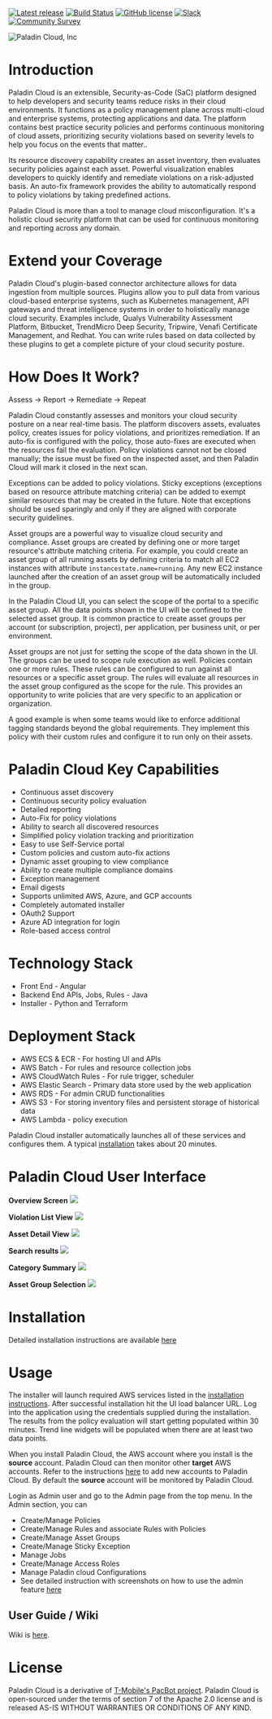[![Latest release](https://img.shields.io/badge/release-2.0.2-blue)](https://github.com/PaladinCloud/CE/releases/latest)
[![Build Status](https://github.com/PaladinCloud/CE/blob/master/wiki/images/gitter.svg)](https://github.com/PaladinCloud/CE/actions?query=branch%3Amaster)
[![GitHub license](https://github.com/PaladinCloud/CE/blob/master/wiki/license_apache.svg)](https://github.com/PaladinCloud/CE/blob/master/LICENSE)
[![Slack](https://img.shields.io/badge/chat-chat%20on%20Slack-9cf)](http://paladincloudcommunity.slack.com/)
[![Community Survey](https://img.shields.io/badge/community-survey-9cf)](https://paladincloud.io/paladin-cloud-survey/)

![Paladin Cloud, Inc](https://github.com/PaladinCloud/Rev1/raw/master/wiki/images/banner_paladincloud.png)

# Introduction

Paladin Cloud is an extensible, Security-as-Code (SaC) platform designed to help developers and security teams reduce risks in their cloud environments. It functions as a policy management plane across multi-cloud and enterprise systems, protecting applications and data. The platform contains best practice security policies and performs continuous monitoring of cloud assets, prioritizing security violations based on severity levels to help you focus on the events that matter..

Its resource discovery capability creates an asset inventory, then evaluates security policies against each asset. Powerful visualization enables developers to quickly identify and remediate violations on a risk-adjusted basis. An auto-fix framework provides the ability to automatically respond to policy violations by taking predefined actions.

Paladin Cloud is more than a tool to manage cloud misconfiguration. It's a holistic cloud security platform that can be used for continuous monitoring and reporting across any domain.

# Extend your Coverage

Paladin Cloud's plugin-based connector architecture allows for data ingestion from multiple sources. Plugins allow you to pull data from various cloud-based enterprise systems, such as Kubernetes management, API gateways and threat intelligence systems in order to holistically manage cloud security. Examples include, Qualys Vulnerability Assessment Platform, Bitbucket, TrendMicro Deep Security, Tripwire, Venafi Certificate Management, and Redhat. You can write rules based on data collected by these plugins to get a complete picture of your cloud security posture.

# How Does It Work?

Assess -> Report -> Remediate -> Repeat

Paladin Cloud constantly assesses and monitors your cloud security posture on a near real-time basis. The platform discovers assets, evaluates policy, creates issues for policy violations, and prioritizes remediation. If an auto-fix is configured with the policy, those auto-fixes are executed when the resources fail the evaluation. Policy violations cannot not be closed manually; the issue must be fixed on the inspected asset, and then Paladin Cloud will mark it closed in the next scan.

Exceptions can be added to policy violations. Sticky exceptions (exceptions based on resource attribute matching criteria) can be added to exempt similar resources that may be created in the future. Note that exceptions should be used sparingly and only if they are aligned with corporate security guidelines.

Asset groups are a powerful way to visualize cloud security and compliance. Asset groups are created by defining one or more target resource's attribute matching criteria. For example, you could create an asset group of all running assets by defining criteria to match all EC2 instances with attribute `instancestate.name=running`. Any new EC2 instance launched after the creation of an asset group will be automatically included in the group.

In the Paladin Cloud UI, you can select the scope of the portal to a specific asset group. All the data points shown in the UI will be confined to the selected asset group. It is common practice to create asset groups per account (or subscription, project), per application, per business unit, or per environment.

Asset groups are not just for setting the scope of the data shown in the UI. The groups can be used to scope rule execution as well. Policies contain one or more rules. These rules can be configured to run against all resources or a specific asset group. The rules will evaluate all resources in the asset group configured as the scope for the rule. This provides an opportunity to write policies that are very specific to an application or organization.

A good example is when some teams would like to enforce additional tagging standards beyond the global requirements. They implement this policy with their custom rules and configure it to run only on their assets.

# Paladin Cloud Key Capabilities

* Continuous asset discovery
* Continuous security policy evaluation
* Detailed reporting
* Auto-Fix for policy violations
* Ability to search all discovered resources
* Simplified policy violation tracking and prioritization
* Easy to use Self-Service portal
* Custom policies and custom auto-fix actions
* Dynamic asset grouping to view compliance
* Ability to create multiple compliance domains
* Exception management
* Email digests
* Supports unlimited AWS, Azure, and GCP accounts
* Completely automated installer
* OAuth2 Support
* Azure AD integration for login
* Role-based access control

# Technology Stack

* Front End - Angular
* Backend End APIs, Jobs, Rules - Java
* Installer - Python and Terraform

# Deployment Stack

* AWS ECS & ECR - For hosting UI and APIs
* AWS Batch - For rules and resource collection jobs
* AWS CloudWatch Rules - For rule trigger, scheduler
* AWS Elastic Search - Primary data store used by the web application
* AWS RDS - For admin CRUD functionalities
* AWS S3 - For storing inventory files and persistent storage of historical data
* AWS Lambda - policy execution

Paladin Cloud installer automatically launches all of these services and configures them. A
typical [installation](https://github.com/PaladinCloud/Rev1/wiki/Installation) takes about 20 minutes.

# Paladin Cloud User Interface

**Overview Screen**
<img src=./wiki/images/compliance_compliance-dashboard-Readme.png>

**Violation List View**
<img src=./wiki/images/violations-list.png>

**Asset Detail View**
<img src=./wiki/images/Asset-360-Readme.png>

**Search results**
<img src=./wiki/images/Search-Results-Readme.png>

**Category Summary**
<img src=./wiki/images/category-compliance-readme.png>

**Asset Group Selection**
<img src=./wiki/images/asset-group-selection-Readme.png>

# Installation

Detailed installation instructions are available [here](https://github.com/PaladinCloud/CE/wiki/Paladin-Cloud-Installation-(On-AWS-Cloud))

# Usage

The installer will launch required AWS services listed in
the [installation instructions](https://github.com/PaladinCloud/CE/wiki/Paladin-Cloud-Installation-(On-AWS-Cloud)). After successful installation hit
the UI load balancer URL. Log into the application using the credentials supplied during the installation. The results
from the policy evaluation will start getting populated within 30 minutes. Trend line widgets will be populated when
there are at least two data points.

When you install Paladin Cloud, the AWS account where you install is the **source** account. Paladin Cloud can then
monitor other **target** AWS accounts. Refer to the
instructions [here](https://github.com/PaladinCloud/CE/wiki/Paladin-Cloud-Installation-(On-AWS-Cloud)) to add new accounts to Paladin Cloud. By
default the **source** account will be monitored by Paladin Cloud.

Login as Admin user and go to the Admin page from the top menu. In the Admin section, you can

* Create/Manage Policies
* Create/Manage Rules and associate Rules with Policies
* Create/Manage Asset Groups
* Create/Manage Sticky Exception
* Manage Jobs
* Create/Manage Access Roles
* Manage Paladin cloud Configurations
* See detailed instruction with screenshots on how to use the admin
  feature [here](https://github.com/paladincloud/rev1/wiki/Admin-Features)

## User Guide / Wiki

Wiki is [here](https://github.com/PaladinCloud/CE/wiki).

# License

Paladin Cloud is a derivative of [T-Mobile's PacBot project](https://github.com/tmobile/pacbot). Paladin Cloud is
open-sourced under the terms of section 7 of the Apache 2.0 license and is released AS-IS WITHOUT WARRANTIES OR
CONDITIONS OF ANY KIND.

